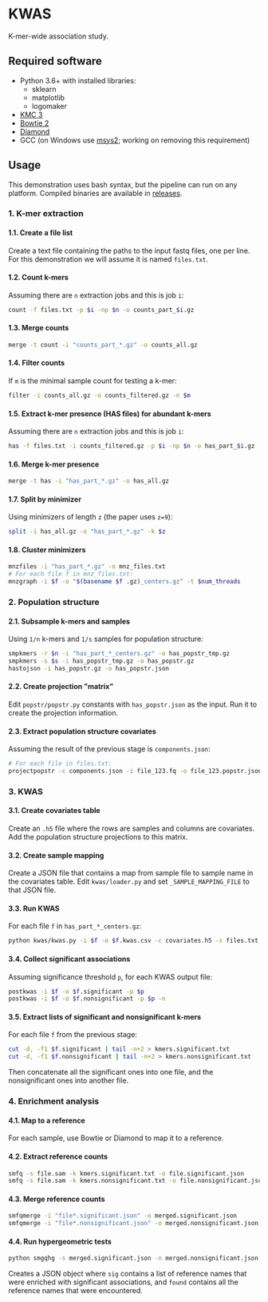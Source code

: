 # KWAS

K-mer-wide association study.

## Required software

- Python 3.6+ with installed libraries:
  - sklearn
  - matplotlib
  - logomaker
- [KMC 3](https://github.com/refresh-bio/KMC/releases)
- [Bowtie 2](https://github.com/BenLangmead/bowtie2/releases)
- [Diamond](https://github.com/bbuchfink/diamond/releases)
- GCC (on Windows use [msys2](https://www.msys2.org/);
  working on removing this requirement)

## Usage

This demonstration uses bash syntax,
but the pipeline can run on any platform.
Compiled binaries are available in
[releases](https://github.com/fluhus/kwas/releases).

### 1. K-mer extraction

#### 1.1. Create a file list

Create a text file containing the paths to the input fastq files,
one per line.
For this demonstration we will assume it is named `files.txt`.

#### 1.2. Count k-mers

Assuming there are `n` extraction jobs and this is job `i`:

```bash
count -f files.txt -p $i -np $n -o counts_part_$i.gz
```

#### 1.3. Merge counts

```bash
merge -t count -i "counts_part_*.gz" -o counts_all.gz
```

#### 1.4. Filter counts

If `m` is the minimal sample count for testing a k-mer:

```bash
filter -i counts_all.gz -o counts_filtered.gz -n $m
```

#### 1.5. Extract k-mer presence (HAS files) for abundant k-mers

Assuming there are `n` extraction jobs and this is job `i`:

```bash
has -f files.txt -i counts_filtered.gz -p $i -np $n -o has_part_$i.gz
```

#### 1.6. Merge k-mer presence

```bash
merge -t has -i "has_part_*.gz" -o has_all.gz
```

#### 1.7. Split by minimizer

Using minimizers of length `z` (the paper uses `z=9`):

```bash
split -i has_all.gz -o "has_part_*.gz" -k $z
```

#### 1.8. Cluster minimizers

```bash
mnzfiles -i "has_part_*.gz" -o mnz_files.txt
# For each file f in mnz_files.txt:
mnzgraph -i $f -o "$(basename $f .gz)_centers.gz" -t $num_threads
```

### 2. Population structure

#### 2.1. Subsample k-mers and samples

Using `1/n` k-mers and `1/s` samples for population structure:

```bash
smpkmers -r $n -i "has_part_*_centers.gz" -o has_popstr_tmp.gz
smpkmers -s $s -i has_popstr_tmp.gz -o has_popstr.gz
hastojson -i has_popstr.gz -o has_popstr.json
```

#### 2.2. Create projection "matrix"

Edit `popstr/popstr.py` constants with `has_popstr.json` as the input.
Run it to create the projection information.

#### 2.3. Extract population structure covariates

Assuming the result of the previous stage is `components.json`:

```bash
# For each file in files.txt:
projectpopstr -c components.json -i file_123.fq -o file_123.popstr.json
```

### 3. KWAS

#### 3.1. Create covariates table

Create an `.h5` file where the rows are samples and columns are covariates.
Add the population structure projections to this matrix.

#### 3.2. Create sample mapping

Create a JSON file that contains a map from sample file to sample name
in the covariates table.
Edit `kwas/loader.py` and set `_SAMPLE_MAPPING_FILE` to that JSON file.

#### 3.3. Run KWAS

For each file `f` in `has_part_*_centers.gz`:

```bash
python kwas/kwas.py -i $f -o $f.kwas.csv -c covariates.h5 -s files.txt
```

#### 3.4. Collect significant associations

Assuming significance threshold `p`, for each KWAS output file:

```bash
postkwas -i $f -o $f.significant -p $p
postkwas -i $f -o $f.nonsignificant -p $p -n
```

#### 3.5. Extract lists of significant and nonsignificant k-mers

For each file `f` from the previous stage:

```bash
cut -d, -f1 $f.significant | tail -n+2 > kmers.significant.txt
cut -d, -f1 $f.nonsignificant | tail -n+2 > kmers.nonsignificant.txt
```

Then concatenate all the significant ones into one file,
and the nonsignificant ones into another file.

### 4. Enrichment analysis

#### 4.1. Map to a reference

For each sample, use Bowtie or Diamond to map it to a reference.

#### 4.2. Extract reference counts

```bash
smfq -s file.sam -k kmers.significant.txt -o file.significant.json
smfq -s file.sam -k kmers.nonsignificant.txt -o file.nonsignificant.json
```

#### 4.3. Merge reference counts

```bash
smfqmerge -i "file*.significant.json" -o merged.significant.json
smfqmerge -i "file*.nonsignificant.json" -o merged.nonsignificant.json
```

#### 4.4. Run hypergeometric tests

```bash
python smgqhg -s merged.significant.json -n merged.nonsignificant.json -o rnames.json
```

Creates a JSON object where `sig` contains a list of reference names that were
enriched with significant associations,
and `found` contains all the reference names that were encountered.
